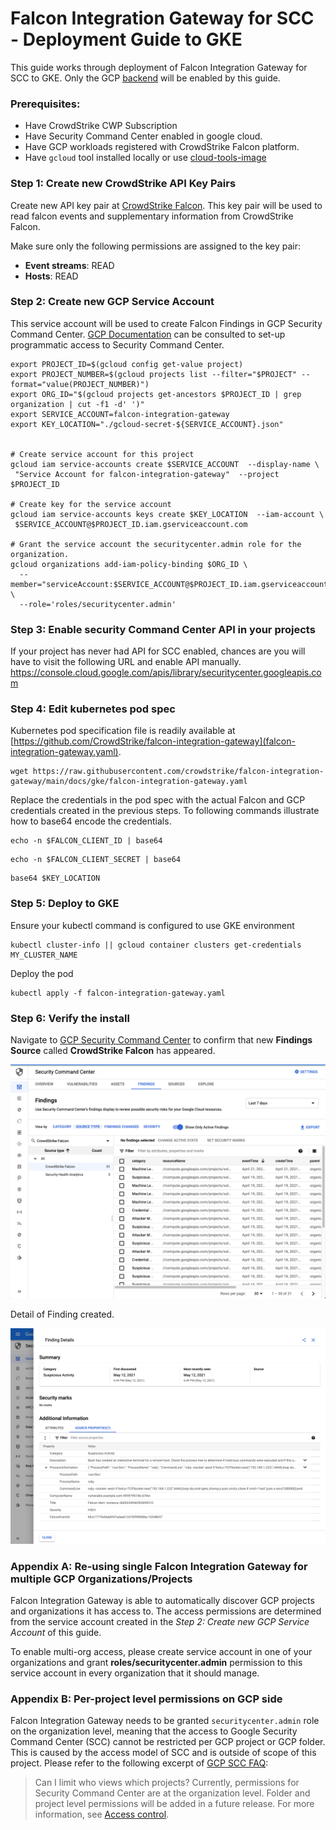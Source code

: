 # Falcon Integration Gateway for SCC - Deployment Guide to GKE

This guide works through deployment of Falcon Integration Gateway for SCC to GKE. Only the GCP [backend](https://github.com/CrowdStrike/falcon-integration-gateway/tree/main/fig/backends) will be enabled by this guide.

### Prerequisites:

 - Have CrowdStrike CWP Subscription
 - Have Security Command Center enabled in google cloud.
 - Have GCP workloads registered with CrowdStrike Falcon platform.
 - Have `gcloud` tool installed locally or use [cloud-tools-image](https://github.com/CrowdStrike/cloud-tools-image)

### Step 1: Create new CrowdStrike API Key Pairs

Create new API key pair at [CrowdStrike Falcon](https://falcon.crowdstrike.com/support/api-clients-and-keys). This key pair will be used to read falcon events and supplementary information from CrowdStrike Falcon.

Make sure only the following permissions are assigned to the key pair:
 * **Event streams**: READ
 * **Hosts**: READ

### Step 2: Create new GCP Service Account

This service account will be used to create Falcon Findings in GCP Security Command Center. [GCP Documentation](https://cloud.google.com/security-command-center/docs/how-to-programmatic-access) can be consulted to set-up programmatic access to Security Command Center.

```
export PROJECT_ID=$(gcloud config get-value project)
export PROJECT_NUMBER=$(gcloud projects list --filter="$PROJECT" --format="value(PROJECT_NUMBER)")
export ORG_ID="$(gcloud projects get-ancestors $PROJECT_ID | grep organization | cut -f1 -d' ')"
export SERVICE_ACCOUNT=falcon-integration-gateway
export KEY_LOCATION="./gcloud-secret-${SERVICE_ACCOUNT}.json"


# Create service account for this project
gcloud iam service-accounts create $SERVICE_ACCOUNT  --display-name \
 "Service Account for falcon-integration-gateway"  --project $PROJECT_ID

# Create key for the service account
gcloud iam service-accounts keys create $KEY_LOCATION  --iam-account \
 $SERVICE_ACCOUNT@$PROJECT_ID.iam.gserviceaccount.com

# Grant the service account the securitycenter.admin role for the organization.
gcloud organizations add-iam-policy-binding $ORG_ID \
  --member="serviceAccount:$SERVICE_ACCOUNT@$PROJECT_ID.iam.gserviceaccount.com" \
  --role='roles/securitycenter.admin'
```

### Step 3: Enable security Command Center API in your projects

If your project has never had API for SCC enabled, chances are you will have to visit the following URL and enable API manually. https://console.cloud.google.com/apis/library/securitycenter.googleapis.com

### Step 4: Edit kubernetes pod spec

Kubernetes pod specification file is readily available at [https://github.com/CrowdStrike/falcon-integration-gateway](falcon-integration-gateway.yaml).

```
wget https://raw.githubusercontent.com/crowdstrike/falcon-integration-gateway/main/docs/gke/falcon-integration-gateway.yaml
```

Replace the credentials in the pod spec with the actual Falcon and GCP credentials created in the previous steps. To following commands illustrate how to base64 encode the credentials.

```
echo -n $FALCON_CLIENT_ID | base64
```

```
echo -n $FALCON_CLIENT_SECRET | base64
```

```
base64 $KEY_LOCATION
```

### Step 5: Deploy to GKE

Ensure your kubectl command is configured to use GKE environment
```
kubectl cluster-info || gcloud container clusters get-credentials MY_CLUSTER_NAME
```

Deploy the pod
```
kubectl apply -f falcon-integration-gateway.yaml
```

### Step 6: Verify the install

Navigate to [GCP Security Command Center](https://console.cloud.google.com/security/command-center/findings) to confirm that new **Findings Source** called **CrowdStrike Falcon** has appeared.

![scc](../listings/gke/assets/scc.png)

Detail of Finding created.

![scc](../listings/gke/assets/scc-detail.png)

### Appendix A: Re-using single Falcon Integration Gateway for multiple GCP Organizations/Projects

Falcon Integration Gateway is able to automatically discover GCP projects and organizations it has access to. The access permissions are determined from the service account created in the *Step 2: Create new GCP Service Account* of this guide.

To enable multi-org access, please create service account in one of your organizations and grant **roles/securitycenter.admin** permission to this service account in every organization that it should manage.

### Appendix B: Per-project level permissions on GCP side

Falcon Integration Gateway needs to be granted `securitycenter.admin` role on the organization level, meaning that the access to Google Security Command Center (SCC) cannot be restricted per GCP project or GCP folder. This is caused by the access model of SCC and is outside of scope of this project. Please refer to the following excerpt of [GCP SCC FAQ](https://cloud.google.com/security-command-center/docs/faq):

> Can I limit who views which projects?
> Currently, permissions for Security Command Center are at the organization level. Folder and project level permissions will be added in a future release. For more information, see [Access control](https://cloud.google.com/security-command-center/docs/access-control).

